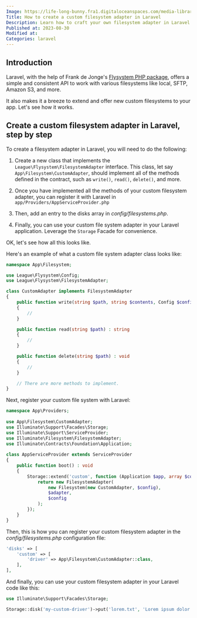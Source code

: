```yaml
---
Image: https://life-long-bunny.fra1.digitaloceanspaces.com/media-library/production/54/556_w0wcly.jpg
Title: How to create a custom filesystem adapter in Laravel
Description: Learn how to craft your own filesystem adapter in Laravel.
Published at: 2023-08-30
Modified at: 
Categories: laravel
---
```


## Introduction

Laravel, with the help of Frank de Jonge's [Flysystem PHP package](https://github.com/thephpleague/flysystem), offers a simple and consistent API to work with various filesystems like local, SFTP, Amazon S3, and more.

It also makes it a breeze to extend and offer new custom filesystems to your app. Let's see how it works.

## Create a custom filesystem adapter in Laravel, step by step

To create a filesystem adapter in Laravel, you will need to do the following:

1. Create a new class that implements the `League\Flysystem\FilesystemAdapter` interface. This class, let say `App\Filesystem\CustomAdapter`, should implement all of the methods defined in the contract, such as `write()`, `read()`, `delete()`, and more.

2. Once you have implemented all the methods of your custom filesystem adapter, you can register it with Laravel in `app/Providers/AppServiceProvider.php`

3. Then, add an entry to the disks array in *config/filesystems.php*.

4. Finally, you can use your custom file system adapter in your Laravel application. Leverage the `Storage` Facade for convenience.

OK, let's see how all this looks like.

Here's an example of what a custom file system adapter class looks like:

```php
namespace App\Filesystem;

use League\Flysystem\Config;
use League\Flysystem\FilesystemAdapter;

class CustomAdapter implements FilesystemAdapter
{
    public function write(string $path, string $contents, Config $config) : void
    {
        //
    }

    public function read(string $path) : string
    {
        //
    }

    public function delete(string $path) : void
    {
        //
    }

    // There are more methods to implement.
}
```

Next, register your custom file system with Laravel:

```php
namespace App\Providers;
 
use App\Filesystem\CustomAdapter;
use Illuminate\Support\Facades\Storage;
use Illuminate\Support\ServiceProvider;
use Illuminate\Filesystem\FilesystemAdapter;
use Illuminate\Contracts\Foundation\Application;
 
class AppServiceProvider extends ServiceProvider
{
    public function boot() : void
    {
        Storage::extend('custom', function (Application $app, array $config) {
            return new FilesystemAdapter(
                new Filesystem(new CustomAdapter, $config),
                $adapter,
                $config
            );
        });
    }
}
```

Then, this is how you can register your custom filesystem adapter in the *config/filesystems.php* configuration file:

```php
'disks' => [
    'custom' => [
        'driver' => App\Filesystem\CustomAdapter::class,
    ],
],
```

And finally, you can use your custom filesystem adapter in your Laravel code like this:

```php
use Illuminate\Support\Facades\Storage;

Storage::disk('my-custom-driver')->put('lorem.txt', 'Lorem ipsum dolor sit amet.');
```

